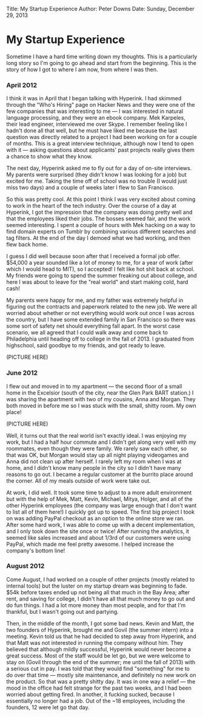 Title: My Startup Experience
Author: Peter Downs
Date: Sunday, December 29, 2013

# My Startup Experience

Sometime I have a hard time writing down my thoughts. This is a particularly
long story so I'm going to go ahead and start from the beginning. This is the
story of how I got to where I am now, from where I was then.

### April 2012

I think it was in April that I began talking with Hyperink. I had skimmed
through the "Who's Hiring" page on Hacker News and they were one of the few
companies that was interesting to me — I was interested in natural language
processing, and they were an ebook company. Mek Karpeles, their lead engineer,
interviewed me over Skype. I remember feeling like I hadn't done all that well,
but he must have liked me because the last question was directly related to a
project I had been working on for a couple of months. This is a great interview
technique, although now I tend to open with it — asking questions about
applicants' past projects really gives them a chance to show what they know.

The next day, Hyperink asked me to fly out for a day of on-site interviews. My
parents were surprised (they didn't know I was looking for a job) but excited
for me. Taking the time off of school was no trouble (I would just miss two
days) and a couple of weeks later I flew to San Francisco.

So this was pretty cool. At this point I think I was very excited about coming
to work in the heart of the tech industry. Over the course of a day at Hyperink,
I got the impression that the company was doing pretty well and that the
employees liked their jobs. The bosses seemed fair, and the work seemed
interesting. I spent a couple of hours with Mek hacking on a way to find domain
experts on Tumblr by combining various different searches and tag filters. At
the end of the day I demoed what we had working, and then flew back home.

I guess I did well because soon after that I received a formal job offer.
$54,000 a year sounded like a lot of money to me, for a year of work (after
which I would head to MIT), so I accepted! I felt like hot shit back at school.
My friends were going to spend the summer freaking out about college, and here I
was about to leave for the "real world" and start making cold, hard cash!

My parents were happy for me, and my father was extremely helpful in figuring
out the contracts and paperwork related to the new job. We were all worried
about whether or not everything would work out once I was across the country,
but I have some extended family in San Francisco so there was some sort of
safety net should everything fall apart. In the worst case scenario, we all
agreed that I could walk away and come back to Philadelphia until heading off to
college in the fall of 2013. I graduated from highschool, said goodbye to my
friends, and got ready to leave.

(PICTURE HERE)


### June 2012

I flew out and moved in to my apartment — the second floor of a small home in
the Excelsior (south of the city, near the Glen Park BART station.) I was
sharing the apartment with two of my cousins, Anna and Morgan. They both moved
in before me so I was stuck with the small, shitty room. My own place!

(PICTURE HERE)

Well, it turns out that the real world isn't exactly ideal. I was enjoying my
work, but I had a half hour commute and I didn't get along very well with my
roommates, even though they were family. We rarely saw each other, so that was
OK, but Morgan would stay up all night playing videogames and Anna did not clean
up after herself. I rarely left my room when I was at home, and I didn't know
many people in the city so I didn't have many reasons to go out. I became a
regular customer at the burrito place around the corner. All of my meals outside
of work were take out.

At work, I did well. It took some time to adjust to a more adult environment but
with the help of Mek, Matt, Kevin, Michael, Mitya, Holger, and all of the other
Hyperink employees (the company was large enough that I don't want to list all
of them here!) I quickly got up to speed. The first big project I took on was
adding PayPal checkout as an option to the online store we ran. After some hard
work, I was able to come up with a decent implementation, and I only took down
the site once or twice! After running the analytics, it seemed like sales
increased and about 1/3rd of our customers were using PayPal, which made me feel
pretty awesome. I helped increase the company's bottom line!

### August 2012

Come August, I had worked on a couple of other projects (mostly related to
internal tools) but the luster on my startup dream was beginning to fade.
$54k before taxes ended up not being all that much in the Bay Area; after rent,
and saving for college, I didn't have all that much money to go out and do fun
things. I had a lot more money than most people, and for that I'm thankful, but
I wasn't going out and partying.

Then, in the middle of the month, I got some bad news. Kevin and Matt, the two
founders of Hyperink, brought me and Govil (the summer intern) into a meeting.
Kevin told us that he had decided to step away from Hyperink, and that Matt was
not interested in running the company without him. They believed that although
mildly successful, Hyperink would never become a great success. Most of the
staff would be let go, but we were welcome to stay on (Govil through the end of
the summer; me until the fall of 2013) with a serious cut in pay. I was told
that they would find "something" for me to do over that time — mostly site
maintenance, and definitely no new work on the product. So that was a pretty
shitty day. It was in one way a relief — the mood in the office had felt strange
for the past two weeks, and I had been worried about getting fired. In another,
it fucking sucked, because I essentially no longer had a job. Out of the ~18
employees, including the founders, 12 were let go that day.
